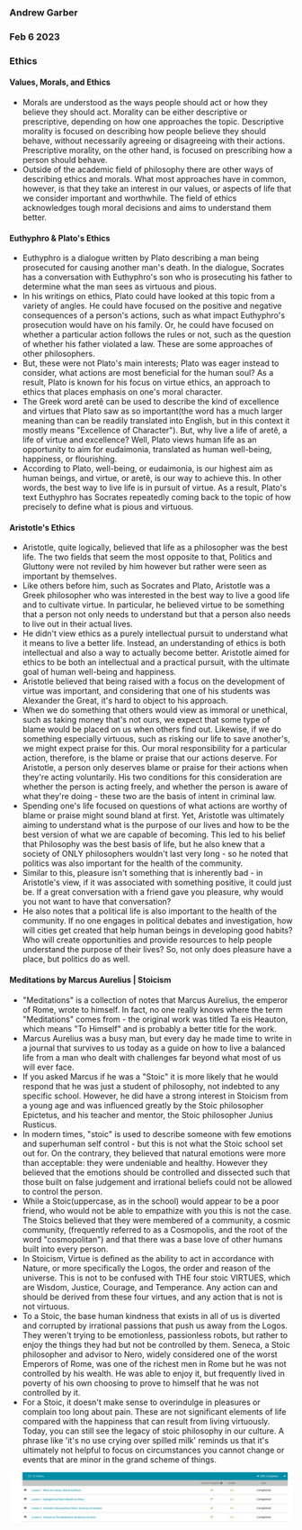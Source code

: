 ### Andrew Garber
### Feb 6 2023
### Ethics

#### Values, Morals, and Ethics
 - Morals are understood as the ways people should act or how they believe they should act. Morality can be either descriptive or prescriptive, depending on how one approaches the topic. Descriptive morality is focused on describing how people believe they should behave, without necessarily agreeing or disagreeing with their actions. Prescriptive morality, on the other hand, is focused on prescribing how a person should behave.
 - Outside of the academic field of philosophy there are other ways of describing ethics and morals. What most approaches have in common, however, is that they take an interest in our values, or aspects of life that we consider important and worthwhile. The field of ethics acknowledges tough moral decisions and aims to understand them better.

#### Euthyphro & Plato's Ethics
 - Euthyphro is a dialogue written by Plato describing a man being prosecuted for causing another man's death. In the dialogue, Socrates has a conversation with Euthyphro's son who is prosecuting his father to determine what the man sees as virtuous and pious.
 - In his writings on ethics, Plato could have looked at this topic from a variety of angles. He could have focused on the positive and negative consequences of a person's actions, such as what impact Euthyphro's prosecution would have on his family. Or, he could have focused on whether a particular action follows the rules or not, such as the question of whether his father violated a law. These are some approaches of other philosophers.
 - But, these were not Plato's main interests; Plato was eager instead to consider, what actions are most beneficial for the human soul? As a result, Plato is known for his focus on virtue ethics, an approach to ethics that places emphasis on one's moral character.
 - The Greek word aretê can be used to describe the kind of excellence and virtues that Plato saw as so important(the word has a much larger meaning than can be readily translated into English, but in this context it mostly means "Excellence of Character"). But, why live a life of aretê, a life of virtue and excellence? Well, Plato views human life as an opportunity to aim for eudaimonia, translated as human well-being, happiness, or flourishing. 
 - According to Plato, well-being, or eudaimonia, is our highest aim as human beings, and virtue, or aretê, is our way to achieve this. In other words, the best way to live life is in pursuit of virtue. As a result, Plato's text Euthyphro has Socrates repeatedly coming back to the topic of how precisely to define what is pious and virtuous.

#### Aristotle's Ethics
 - Aristotle, quite logically, believed that life as a philosopher was the best life. The two fields that seem the most opposite to that, Politics and Gluttony were not reviled by him however but rather were seen as important by themselves. 
 - Like others before him, such as Socrates and Plato, Aristotle was a Greek philosopher who was interested in the best way to live a good life and to cultivate virtue. In particular, he believed virtue to be something that a person not only needs to understand but that a person also needs to live out in their actual lives.
 - He didn't view ethics as a purely intellectual pursuit to understand what it means to live a better life. Instead, an understanding of ethics is both intellectual and also a way to actually become better. Aristotle aimed for ethics to be both an intellectual and a practical pursuit, with the ultimate goal of human well-being and happiness.
 - Aristotle believed that being raised with a focus on the development of virtue was important, and considering that one of his students was Alexander the Great, it's hard to object to his approach.
 - When we do something that others would view as immoral or unethical, such as taking money that's not ours, we expect that some type of blame would be placed on us when others find out. Likewise, if we do something especially virtuous, such as risking our life to save another's, we might expect praise for this. Our moral responsibility for a particular action, therefore, is the blame or praise that our actions deserve. For Aristotle, a person only deserves blame or praise for their actions when they're acting voluntarily. His two conditions for this consideration are whether the person is acting freely, and whether the person is aware of what they're doing - these two are the basis of intent in criminal law.
 - Spending one's life focused on questions of what actions are worthy of blame or praise might sound bland at first. Yet, Aristotle was ultimately aiming to understand what is the purpose of our lives and how to be the best version of what we are capable of becoming. This led to his belief that Philosophy was the best basis of life, but he also knew that a society of ONLY philosophers wouldn't last very long - so he noted that politics was also important for the health of the community. 
 - Similar to this, pleasure isn't something that is inherently bad - in Aristotle's view, if it was associated with something positive, it could just be. If a great conversation with a friend gave you pleasure, why would you not want to have that conversation?
 - He also notes that a political life is also important to the health of the community. If no one engages in political debates and investigation, how will cities get created that help human beings in developing good habits? Who will create opportunities and provide resources to help people understand the purpose of their lives? So, not only does pleasure have a place, but politics do as well.

#### Meditations by Marcus Aurelius | Stoicism
 - "Meditations" is a collection of notes that Marcus Aurelius, the emperor of Rome, wrote to himself. In fact, no one really knows where the term "Meditations" comes from - the original work was titled Ta eis Heauton, which means "To Himself" and is probably a better title for the work.
 - Marcus Aurelius was a busy man, but every day he made time to write in a journal that survives to us today as a guide on how to live a balanced life from a man who dealt with challenges far beyond what most of us will ever face.
 - If you asked Marcus if he was a "Stoic" it is more likely that he would respond that he was just a student of philosophy, not indebted to any specific school. However, he did have a strong interest in Stoicism from a young age and was influenced greatly by the Stoic philosopher Epictetus, and his teacher and mentor, the Stoic philosopher Junius Rusticus.
 - In modern times, "stoic" is used to describe someone with few emotions and superhuman self control - but this is not what the Stoic school set out for. On the contrary, they believed that natural emotions were more than acceptable: they were undeniable and healthy. However they believed that the emotions should be controlled and dissected such that those built on false judgement and irrational beliefs could not be allowed to control the person.
 - While a Stoic(uppercase, as in the school) would appear to be a poor friend, who would not be able to empathize with you this is not the case. The Stoics believed that they were membered of a community, a cosmic community, (frequently referred to as a Cosmopolis, and the root of the word "cosmopolitan") and that there was a base love of other humans built into every person. 
 - In Stoicism, Virtue is defined as the ability to act in accordance with Nature, or more specifically the Logos, the order and reason of the universe. This is not to be confused with THE four stoic VIRTUES, which are Wisdom, Justice, Courage, and Temperance. Any action can and should be derived from these four virtues, and any action that is not is not virtuous.
 - To a Stoic, the base human kindness that exists in all of us is diverted and corrupted by irrational passions that push us away from the Logos. They weren't trying to be emotionless, passionless robots, but rather to enjoy the things they had but not be controlled by them. Seneca, a Stoic philosopher and advisor to Nero, widely considered one of the worst Emperors of Rome, was one of the richest men in Rome but he was not controlled by his wealth. He was able to enjoy it, but frequently lived in poverty of his own choosing to prove to himself that he was not controlled by it.
 - For a Stoic, it doesn't make sense to overindulge in pleasures or complain too long about pain. These are not significant elements of life compared with the happiness that can result from living virtuously. Today, you can still see the legacy of stoic philosophy in our culture. A phrase like 'it's no use crying over spilled milk' reminds us that it's ultimately not helpful to focus on circumstances you cannot change or events that are minor in the grand scheme of things.

![Alt text](Media/feb6_ethics.png)